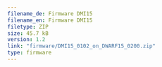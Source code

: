 ```yaml
---
filename_de: Firmware DMI15
filename_en: Firmware DMI15
filetype: ZIP
size: 45.7 kB
version: 1.2
link: "firmware/DMI15_0102_on_DWARF15_0200.zip"
type: firmware
---
```

